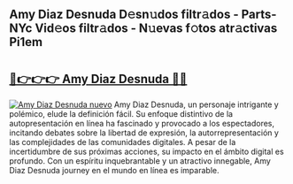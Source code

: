 ## Amy Diaz Desnuda D𝚎sn𝚞dos filtr𝚊dos - Parts-NYc Vid𝚎os filtr𝚊dos - N𝚞evas f𝚘tos atr𝚊ctivas Pi1em

# <h2><a href="http://mb8mc7.tromn.icu/?c=Amy+Diaz+Desnuda">🔗👉👉👉 Amy Diaz Desnuda 🔗🔗</a></h2>

[![Amy Diaz Desnuda nuevo](https://i.imgur.com/pEAQMta.gif)](http://mb8mc7.tromn.icu/?c=Amy+Diaz+Desnuda)
Amy Diaz Desnuda, un personaje intrigante y polémico, elude la definición fácil. Su enfoque distintivo de la autopresentación en línea ha fascinado y provocado a los espectadores, incitando debates sobre la libertad de expresión, la autorrepresentación y las complejidades de las comunidades digitales. A pesar de la incertidumbre de sus próximas acciones, su impacto en el ámbito digital es profundo. Con un espíritu inquebrantable y un atractivo innegable, Amy Diaz Desnuda journey en el mundo en línea es imparable.

